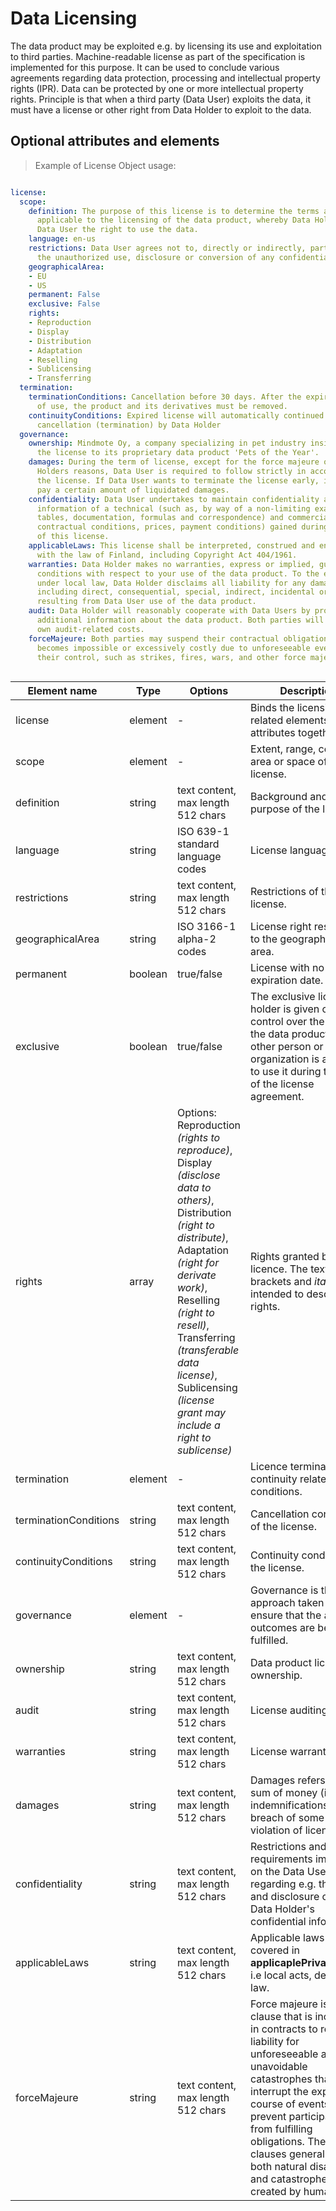 # Data Licensing

The data product may be exploited e.g. by licensing its use and exploitation to third parties. Machine-readable license as part of the specification is implemented for this purpose. It can be used to conclude various agreements regarding data protection, processing and intellectual property rights (IPR). Data can be protected by one or more intellectual property rights. Principle is that when a third party (Data User) exploits the data, it must have a license or other right from Data Holder to exploit to the data.

## Optional attributes and elements

> Example of License Object usage:


```yml 

license:
  scope:
    definition: The purpose of this license is to determine the terms and conditions
      applicable to the licensing of the data product, whereby Data Holder grants
      Data User the right to use the data.
    language: en-us
    restrictions: Data User agrees not to, directly or indirectly, participate in
      the unauthorized use, disclosure or conversion of any confidential information.
    geographicalArea:
    - EU
    - US
    permanent: False
    exclusive: False
    rights:
    - Reproduction
    - Display
    - Distribution
    - Adaptation
    - Reselling
    - Sublicensing
    - Transferring
  termination:
    terminationConditions: Cancellation before 30 days. After the expiry of the right
      of use, the product and its derivatives must be removed.
    continuityConditions: Expired license will automatically continued without written
      cancellation (termination) by Data Holder
  governance:
    ownership: Mindmote Oy, a company specializing in pet industry insights, owns
      the license to its proprietary data product 'Pets of the Year'.
    damages: During the term of license, except for the force majeure or the Data
      Holders reasons, Data User is required to follow strictly in accordance with
      the license. If Data User wants to terminate the license early, it needs to
      pay a certain amount of liquidated damages.
    confidentiality: Data User undertakes to maintain confidentiality as regards all
      information of a technical (such as, by way of a non-limiting example, drawings,
      tables, documentation, formulas and correspondence) and commercial nature (including
      contractual conditions, prices, payment conditions) gained during the performance
      of this license.
    applicableLaws: This license shall be interpreted, construed and enforced in accordance
      with the law of Finland, including Copyright Act 404/1961.
    warranties: Data Holder makes no warranties, express or implied, guarantees or
      conditions with respect to your use of the data product. To the extent permitted
      under local law, Data Holder disclaims all liability for any damages or losses,
      including direct, consequential, special, indirect, incidental or punitive,
      resulting from Data User use of the data product.
    audit: Data Holder will reasonably cooperate with Data Users by providing available
      additional information about the data product. Both parties will bear their
      own audit-related costs.
    forceMajeure: Both parties may suspend their contractual obligations when fulfillment
      becomes impossible or excessively costly due to unforeseeable events beyond
      their control, such as strikes, fires, wars, and other force majeure events.
  
```
| <div style="width:150px">Element name</div>   | Type  | Options  | Description  |
|---|---|---|---|
| license | element | - |  Binds the licensing related elements and attributes together. |
| scope | element | - |  Extent, range, coverage, area or space of the license. |
| definition | string | text content, max length 512 chars  | Background and purpose of the license. |
| language | string | ISO 639-1 standard language codes | License language. |
| restrictions | string | text content, max length 512 chars  | Restrictions of the license. |
| geographicalArea | string |  ISO 3166-1 alpha-2 codes | License right restricted to the geographical area. |
| permanent | boolean | true/false |  License with no expiration date. |
| exclusive | boolean | true/false |  The exclusive license holder is given complete control over the use of the data product, and no other person or organization is allowed to use it during the term of the license agreement. |
| rights| array |  Options: Reproduction <i>(rights to reproduce)</i>, Display <i>(disclose data to others)</i>, Distribution <i>(right to distribute)</i>, Adaptation <i>(right for derivate work)</i>, Reselling <i>(right to resell)</i>, Transferring <i>(transferable data license)</i>, Sublicensing <i>(license grant may include a right to sublicense)</i>| Rights granted by the licence. The texts in brackets and <i>italic</i> are intended to describe rights. |
| termination | element | - | Licence termination and continuity related conditions. |
| terminationConditions | string | text content, max length 512 chars | Cancellation conditions of the license. |
| continuityConditions | string |  text content, max length 512 chars | Continuity conditions of the license. |
| governance | element | - | Governance is the approach taken to ensure that the agreed outcomes are being fulfilled. |
| ownership | string | text content, max length 512 chars | Data product licensing ownership. |
| audit | string | text content, max length 512 chars | License auditing terms. |
| warranties | string | text content, max length 512 chars | License warranties. |
| damages| string | text content, max length 512 chars | Damages refers to the sum of money (i.e. indemnifications) for a breach of some duty or violation of license right. |
| confidentiality | string | text content, max length 512 chars| Restrictions and requirements imposed on the Data User regarding e.g. the use and disclosure of the Data Holder's confidential information. |
| applicableLaws | string | text content, max length 512 chars | Applicable laws not covered in **applicaplePrivacyLaws**, i.e local acts, degrees or law. |
| forceMajeure | string | text content, max length 512 chars | Force majeure is a clause that is included in contracts to remove liability for unforeseeable and unavoidable catastrophes that interrupt the expected course of events and prevent participants from fulfilling obligations. These clauses generally cover both natural disasters and catastrophes created by humans. |
